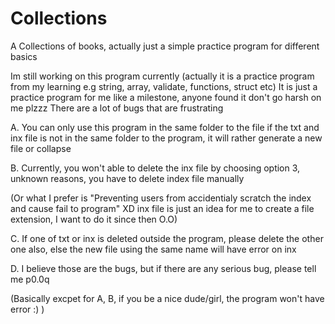 # Collections
A Collections of books, actually just a simple practice program for different basics


Im still working on this program currently (actually it is a practice program from my learning e.g string, array, validate, functions, struct etc)
It is just a practice program for me like a milestone, anyone found it don't go harsh on me plzzz
There are a lot of bugs that are frustrating

A.
You can only use this program in the same folder to the file
if the txt and inx file is not in the same folder to the program, it will rather generate a new file or collapse

B.
Currently, you won't able to delete the inx file by choosing option 3, unknown reasons, you have to delete 
index file manually

(Or what I prefer is "Preventing users from accidentialy scratch the index and cause fail to program" XD
inx file is just an idea for me to create a file extension, I want to do it since then O.O)

C.
If one of txt or inx is deleted outside the program, please delete the other one also, else the new file
using the same name will have error on inx


D.
I believe those are the bugs, but if there are any serious bug, please tell me p0.0q

(Basically excpet for A, B, if you be a nice dude/girl, the program won't have error :) )
